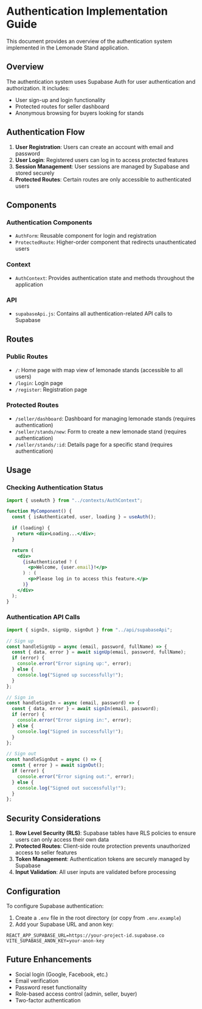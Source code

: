 # Authentication Implementation Guide

This document provides an overview of the authentication system implemented in the Lemonade Stand application.

## Overview

The authentication system uses Supabase Auth for user authentication and authorization. It includes:

- User sign-up and login functionality
- Protected routes for seller dashboard
- Anonymous browsing for buyers looking for stands

## Authentication Flow

1. **User Registration**: Users can create an account with email and password
2. **User Login**: Registered users can log in to access protected features
3. **Session Management**: User sessions are managed by Supabase and stored securely
4. **Protected Routes**: Certain routes are only accessible to authenticated users

## Components

### Authentication Components

- `AuthForm`: Reusable component for login and registration
- `ProtectedRoute`: Higher-order component that redirects unauthenticated users

### Context

- `AuthContext`: Provides authentication state and methods throughout the application

### API

- `supabaseApi.js`: Contains all authentication-related API calls to Supabase

## Routes

### Public Routes

- `/`: Home page with map view of lemonade stands (accessible to all users)
- `/login`: Login page
- `/register`: Registration page

### Protected Routes

- `/seller/dashboard`: Dashboard for managing lemonade stands (requires authentication)
- `/seller/stands/new`: Form to create a new lemonade stand (requires authentication)
- `/seller/stands/:id`: Details page for a specific stand (requires authentication)

## Usage

### Checking Authentication Status

```jsx
import { useAuth } from "../contexts/AuthContext";

function MyComponent() {
  const { isAuthenticated, user, loading } = useAuth();

  if (loading) {
    return <div>Loading...</div>;
  }

  return (
    <div>
      {isAuthenticated ? (
        <p>Welcome, {user.email}!</p>
      ) : (
        <p>Please log in to access this feature.</p>
      )}
    </div>
  );
}
```

### Authentication API Calls

```jsx
import { signIn, signUp, signOut } from "../api/supabaseApi";

// Sign up
const handleSignUp = async (email, password, fullName) => {
  const { data, error } = await signUp(email, password, fullName);
  if (error) {
    console.error("Error signing up:", error);
  } else {
    console.log("Signed up successfully!");
  }
};

// Sign in
const handleSignIn = async (email, password) => {
  const { data, error } = await signIn(email, password);
  if (error) {
    console.error("Error signing in:", error);
  } else {
    console.log("Signed in successfully!");
  }
};

// Sign out
const handleSignOut = async () => {
  const { error } = await signOut();
  if (error) {
    console.error("Error signing out:", error);
  } else {
    console.log("Signed out successfully!");
  }
};
```

## Security Considerations

1. **Row Level Security (RLS)**: Supabase tables have RLS policies to ensure users can only access their own data
2. **Protected Routes**: Client-side route protection prevents unauthorized access to seller features
3. **Token Management**: Authentication tokens are securely managed by Supabase
4. **Input Validation**: All user inputs are validated before processing

## Configuration

To configure Supabase authentication:

1. Create a `.env` file in the root directory (or copy from `.env.example`)
2. Add your Supabase URL and anon key:

```
REACT_APP_SUPABASE_URL=https://your-project-id.supabase.co
VITE_SUPABASE_ANON_KEY=your-anon-key
```

## Future Enhancements

- Social login (Google, Facebook, etc.)
- Email verification
- Password reset functionality
- Role-based access control (admin, seller, buyer)
- Two-factor authentication
